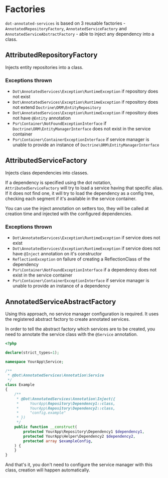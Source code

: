 # Factories

`dot-annotated-services` is based on 3 reusable factories - `AnnotatedRepositoryFactory`, `AnnotatedServiceFactory` and `AnnotatedServiceAbstractFactory` - able to inject any dependency into a class.

## AttributedRepositoryFactory

Injects entity repositories into a class.


### Exceptions thrown
- `Dot\AnnotatedServices\Exception\RuntimeException` if repository does not exist
- `Dot\AnnotatedServices\Exception\RuntimeException` if repository does not extend `Doctrine\ORM\EntityRepository`
- `Dot\AnnotatedServices\Exception\RuntimeException` if repository does not have `@Entity` annotation
- `Psr\Container\NotFoundExceptionInterface` if `Doctrine\ORM\EntityManagerInterface` does not exist in the service container
- `Psr\Container\ContainerExceptionInterface` if service manager is unable to provide an instance of `Doctrine\ORM\EntityManagerInterface`


## AttributedServiceFactory

Injects class dependencies into classes.

If a dependency is specified using the dot notation, `AttributedServiceFactory` will try to load a service having that specific alias.
If it does not find one, it will try to load the dependency as a config tree, checking each segment if it's available in the service container.

You can use the inject annotation on setters too, they will be called at creation time and injected with the configured dependencies.


### Exceptions thrown
- `Dot\AnnotatedServices\Exception\RuntimeException` if service does not exist
- `Dot\AnnotatedServices\Exception\RuntimeException` if service does not have `@Inject` annotation on it's constructor
- `ReflectionException` on failure of creating a ReflectionClass of the dependency
- `Psr\Container\NotFoundExceptionInterface` if a dependency does not exist in the service container
- `Psr\Container\ContainerExceptionInterface` if service manager is unable to provide an instance of a dependency


## AnnotatedServiceAbstractFactory

Using this approach, no service manager configuration is required. It uses the registered abstract factory to create annotated services.

In order to tell the abstract factory which services are to be created, you need to annotate the service class with the `@Service` annotation.

```php
<?php

declare(strict_types=1);

namespace YourApp\Service;

/**
 * @Dot\AnnotatedServices\Annotation\Service
 */
class Example
{
    /**
     * @Dot\AnnotatedServices\Annotation\Inject({
     *     YourApp\Repository\Dependency1::class,
     *     YourApp\Repository\Dependency2::class,
     *     "config.example"
     * })
     */
    public function __construct(
        protected YourApp\Repository\Dependency1 $dependency1,
        protected YourApp\Helper\Dependency2 $dependency2,
        protected array $exampleConfig,
    ) {
    }
}
```
And that's it, you don't need to configure the service manager with this class, creation will happen automatically.
